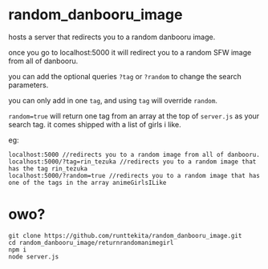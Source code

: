 # random_danbooru_image
hosts a server that redirects you to a random danbooru image.

once you go to localhost:5000 it will redirect you to a random SFW image from all of danbooru.

you can add the optional queries `?tag` or `?random` to change the search parameters.

you can only add in one `tag`, and using `tag` will override `random`.

`random=true` will return one tag from an array at the top of `server.js` as your search tag. it comes shipped with a list of girls i like.

eg:

```
localhost:5000 //redirects you to a random image from all of danbooru.
localhost:5000/?tag=rin_tezuka //redirects you to a random image that has the tag rin_tezuka
localhost:5000/?random=true //redirects you to a random image that has one of the tags in the array animeGirlsILike
```

# owo?

```
git clone https://github.com/runttekita/random_danbooru_image.git
cd random_danbooru_image/returnrandomanimegirl
npm i
node server.js
```
